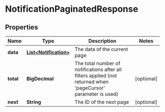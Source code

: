 

# NotificationPaginatedResponse


## Properties

| Name | Type | Description | Notes |
|------------ | ------------- | ------------- | -------------|
|**data** | [**List&lt;Notification&gt;**](Notification.md) | The data of the current page |  |
|**total** | **BigDecimal** | The total number of notifications after all filters applied (not returned when &#39;pageCursor&#39; parameter is used) |  [optional] |
|**next** | **String** | The ID of the next page |  [optional] |



